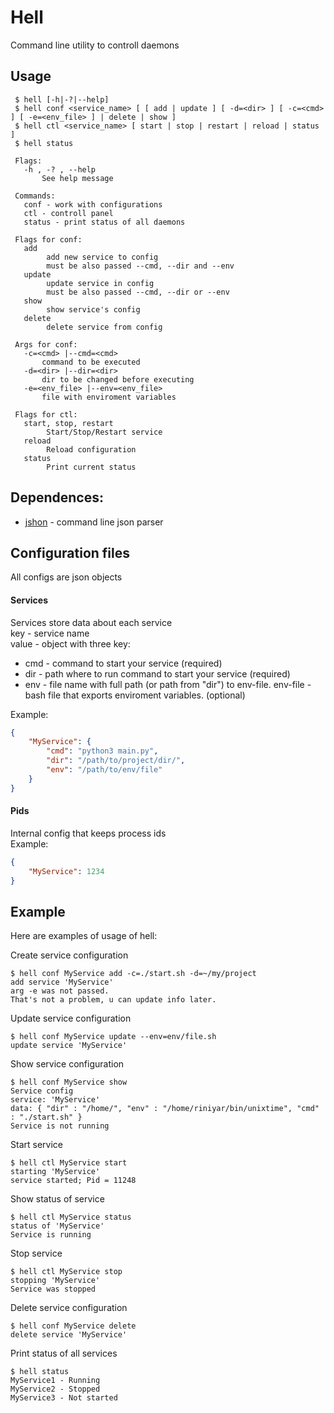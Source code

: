 # Hell  

Command line utility to controll daemons  

## Usage
```
 $ hell [-h|-?|--help]
 $ hell conf <service_name> [ [ add | update ] [ -d=<dir> ] [ -c=<cmd> ] [ -e=<env_file> ] | delete | show ]
 $ hell ctl <service_name> [ start | stop | restart | reload | status ]
 $ hell status

 Flags:
   -h , -? , --help
       See help message

 Commands:
   conf - work with configurations
   ctl - controll panel
   status - print status of all daemons

 Flags for conf:
   add
        add new service to config
        must be also passed --cmd, --dir and --env
   update
        update service in config
        must be also passed --cmd, --dir or --env
   show
        show service's config
   delete
        delete service from config

 Args for conf:
   -c=<cmd> |--cmd=<cmd>
       command to be executed
   -d=<dir> |--dir=<dir>
       dir to be changed before executing
   -e=<env_file> |--env=<env_file>
       file with enviroment variables

 Flags for ctl:
   start, stop, restart
        Start/Stop/Restart service
   reload
        Reload configuration
   status
        Print current status
```

## Dependences:  
* [jshon](http://kmkeen.com/jshon) - command line json parser

## Configuration files

All configs are json objects  

#### Services  

Services store data about each service  
key - service name  
value - object with three key:  
* cmd - command to start your service (required)  
* dir - path where to run command to start your service (required)  
* env - file name with full path (or path from "dir") to env-file. env-file - bash file that exports enviroment variables. (optional)  

Example:  
```json  
{  
	"MyService": {  
		"cmd": "python3 main.py",  
		"dir": "/path/to/project/dir/",  
		"env": "/path/to/env/file"  
	}  
}  
```  

#### Pids

Internal config that keeps process ids  
Example:  
```json
{
	"MyService": 1234
}
```

## Example  

Here are examples of usage of hell:  

Create service configuration   
```
$ hell conf MyService add -c=./start.sh -d=~/my/project
add service 'MyService'
arg -e was not passed.
That's not a problem, u can update info later.
```

Update service configuration  
```
$ hell conf MyService update --env=env/file.sh
update service 'MyService'
```

Show service configuration  
```
$ hell conf MyService show
Service config
service: 'MyService'
data: { "dir" : "/home/", "env" : "/home/riniyar/bin/unixtime", "cmd" : "./start.sh" }
Service is not running
```

Start service  
```
$ hell ctl MyService start
starting 'MyService'
service started; Pid = 11248
```

Show status of service  
```
$ hell ctl MyService status
status of 'MyService'
Service is running
```

Stop service  
```
$ hell ctl MyService stop
stopping 'MyService'
Service was stopped
```

Delete service configuration  
```
$ hell conf MyService delete
delete service 'MyService'
```

Print status of all services  
```
$ hell status  
MyService1 - Running
MyService2 - Stopped
MyService3 - Not started
```
